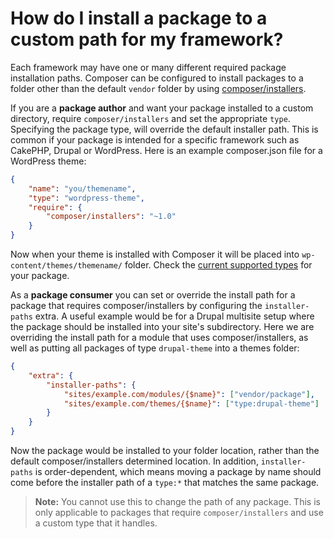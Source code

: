 # How do I install a package to a custom path for my framework?

Each framework may have one or many different required package installation
paths. Composer can be configured to install packages to a folder other than
the default `vendor` folder by using
[composer/installers](https://github.com/composer/installers).

If you are a **package author** and want your package installed to a custom
directory, require `composer/installers` and set the appropriate `type`.
Specifying the package type, will override the default installer path.
This is common if your package is intended for a specific framework such as
CakePHP, Drupal or WordPress. Here is an example composer.json file for a
WordPress theme:

```json
{
    "name": "you/themename",
    "type": "wordpress-theme",
    "require": {
        "composer/installers": "~1.0"
    }
}
```

Now when your theme is installed with Composer it will be placed into
`wp-content/themes/themename/` folder. Check the
[current supported types](https://github.com/composer/installers#current-supported-package-types)
for your package.

As a **package consumer** you can set or override the install path for a package
that requires composer/installers by configuring the `installer-paths` extra. A
useful example would be for a Drupal multisite setup where the package should be
installed into your site's subdirectory. Here we are overriding the install path
for a module that uses composer/installers, as well as putting all packages of type
`drupal-theme` into a themes folder:

```json
{
    "extra": {
        "installer-paths": {
            "sites/example.com/modules/{$name}": ["vendor/package"],
            "sites/example.com/themes/{$name}": ["type:drupal-theme"]
        }
    }
}
```

Now the package would be installed to your folder location, rather than the default
composer/installers determined location. In addition, `installer-paths` is
order-dependent, which means moving a package by name should come before the installer
path of a `type:*` that matches the same package.

> **Note:** You cannot use this to change the path of any package. This is only
> applicable to packages that require `composer/installers` and use a custom type
> that it handles.
